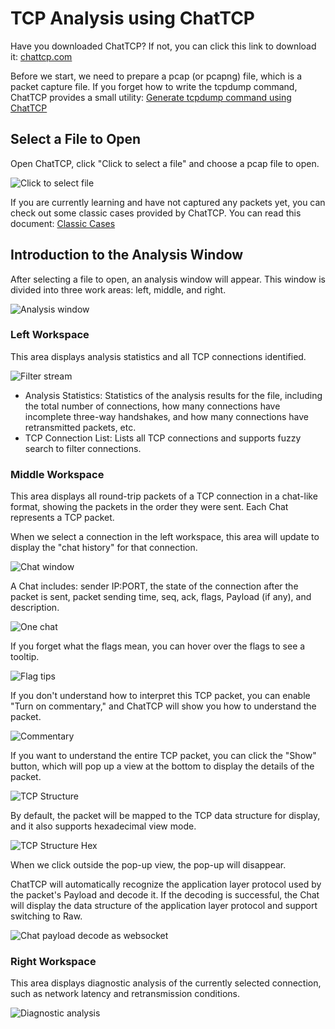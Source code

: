 # TCP Analysis using ChatTCP

Have you downloaded ChatTCP? If not, you can click this link to download it: [chattcp.com](https://chattcp.com)

Before we start, we need to prepare a pcap (or pcapng) file, which is a packet capture file. If you forget how to write the tcpdump command, ChatTCP provides a small utility: [Generate tcpdump command using ChatTCP](/generate-tcpdump-command-using-chattcp)

## Select a File to Open

Open ChatTCP, click "Click to select a file" and choose a pcap file to open.

![Click to select file](/images/tcp-analysis-using-chattcp/click-to-select-file.png)

If you are currently learning and have not captured any packets yet, you can check out some classic cases provided by ChatTCP. You can read this document: [Classic Cases](/classic-case)

## Introduction to the Analysis Window

After selecting a file to open, an analysis window will appear. This window is divided into three work areas: left, middle, and right.

![Analysis window](/images/tcp-analysis-using-chattcp/analysis-window.png)

### Left Workspace

This area displays analysis statistics and all TCP connections identified.

![Filter stream](/images/tcp-analysis-using-chattcp/analysis-left-workspace.png)

* Analysis Statistics: Statistics of the analysis results for the file, including the total number of connections, how many connections have incomplete three-way handshakes, and how many connections have retransmitted packets, etc.
* TCP Connection List: Lists all TCP connections and supports fuzzy search to filter connections.

### Middle Workspace

This area displays all round-trip packets of a TCP connection in a chat-like format, showing the packets in the order they were sent. Each Chat represents a TCP packet.

When we select a connection in the left workspace, this area will update to display the "chat history" for that connection.

![Chat window](/images/tcp-analysis-using-chattcp/analysis-main-workspace.png)

A Chat includes: sender IP:PORT, the state of the connection after the packet is sent, packet sending time, seq, ack, flags, Payload (if any), and description.

![One chat](/images/tcp-analysis-using-chattcp/chat-struct.png)

If you forget what the flags mean, you can hover over the flags to see a tooltip.

![Flag tips](/images/tcp-analysis-using-chattcp/chat-tcp-flag-tips.png)

If you don't understand how to interpret this TCP packet, you can enable "Turn on commentary," and ChatTCP will show you how to understand the packet.

![Commentary](/images/tcp-analysis-using-chattcp/chat-commentary.png)

If you want to understand the entire TCP packet, you can click the "Show" button, which will pop up a view at the bottom to display the details of the packet.

![TCP Structure](/images/tcp-analysis-using-chattcp/tcp-structure.png)

By default, the packet will be mapped to the TCP data structure for display, and it also supports hexadecimal view mode.

![TCP Structure Hex](/images/tcp-analysis-using-chattcp/tcp-structure-hex.png)

When we click outside the pop-up view, the pop-up will disappear.

ChatTCP will automatically recognize the application layer protocol used by the packet's Payload and decode it. If the decoding is successful, the Chat will display the data structure of the application layer protocol and support switching to Raw.

![Chat payload decode as websocket](/images/tcp-analysis-using-chattcp/chat-payload-websocket.png)

### Right Workspace

This area displays diagnostic analysis of the currently selected connection, such as network latency and retransmission conditions.

![Diagnostic analysis](/images/tcp-analysis-using-chattcp/analysis-right-workspace.png)

